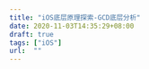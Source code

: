 ```yaml
---
title: "iOS底层原理探索-GCD底层分析"
date: 2020-11-03T14:35:29+08:00
draft: true
tags: ["iOS"]
url:  ""
---
```


